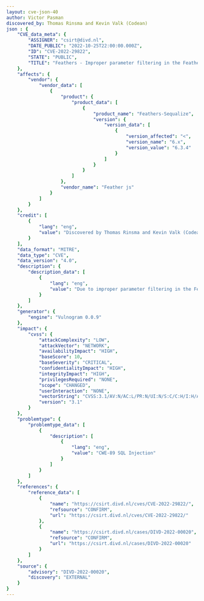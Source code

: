 ```yaml
---
layout: cve-json-40
author: Victor Pasman
discovered_by: Thomas Rinsma and Kevin Valk (Codean)
json : {
    "CVE_data_meta": {
        "ASSIGNER": "csirt@divd.nl",
        "DATE_PUBLIC": "2022-10-25T22:00:00.000Z",
        "ID": "CVE-2022-29822",
        "STATE": "PUBLIC",
        "TITLE": "Feathers - Improper parameter filtering in the Feathers js library, which may ultimately lead to SQL injection"
    },
    "affects": {
        "vendor": {
            "vendor_data": [
                {
                    "product": {
                        "product_data": [
                            {
                                "product_name": "Feathers-Sequalize",
                                "version": {
                                    "version_data": [
                                        {
                                            "version_affected": "<",
                                            "version_name": "6.x",
                                            "version_value": "6.3.4"
                                        }
                                    ]
                                }
                            }
                        ]
                    },
                    "vendor_name": "Feather js"
                }
            ]
        }
    },
    "credit": [
        {
            "lang": "eng",
            "value": "Discovered by Thomas Rinsma and Kevin Valk (Codean)"
        }
    ],
    "data_format": "MITRE",
    "data_type": "CVE",
    "data_version": "4.0",
    "description": {
        "description_data": [
            {
                "lang": "eng",
                "value": "Due to improper parameter filtering in the Feathers js library, which may ultimately lead to SQL injection"
            }
        ]
    },
    "generator": {
        "engine": "Vulnogram 0.0.9"
    },
    "impact": {
        "cvss": {
            "attackComplexity": "LOW",
            "attackVector": "NETWORK",
            "availabilityImpact": "HIGH",
            "baseScore": 10,
            "baseSeverity": "CRITICAL",
            "confidentialityImpact": "HIGH",
            "integrityImpact": "HIGH",
            "privilegesRequired": "NONE",
            "scope": "CHANGED",
            "userInteraction": "NONE",
            "vectorString": "CVSS:3.1/AV:N/AC:L/PR:N/UI:N/S:C/C:H/I:H/A:H",
            "version": "3.1"
        }
    },
    "problemtype": {
        "problemtype_data": [
            {
                "description": [
                    {
                        "lang": "eng",
                        "value": "CWE-89 SQL Injection"
                    }
                ]
            }
        ]
    },
    "references": {
        "reference_data": [
            {
                "name": "https://csirt.divd.nl/cves/CVE-2022-29822/",
                "refsource": "CONFIRM",
                "url": "https://csirt.divd.nl/cves/CVE-2022-29822/"
            },
            {
                "name": "https://csirt.divd.nl/cases/DIVD-2022-00020",
                "refsource": "CONFIRM",
                "url": "https://csirt.divd.nl/cases/DIVD-2022-00020"
            }
        ]
    },
    "source": {
        "advisory": "DIVD-2022-00020",
        "discovery": "EXTERNAL"
    }
}
---
```

